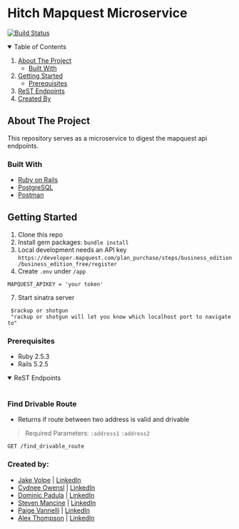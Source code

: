 <!--
*** Thanks for checking out the Best-README-Template. If you have a suggestion
*** that would make this better, please fork the repo and create a pull request
*** or simply open an issue with the tag "enhancement".
*** Thanks again! Now go create something AMAZING! :D
-->



<!-- PROJECT SHIELDS -->
<!--
*** I'm using markdown "reference style" links for readability.
*** Reference links are enclosed in brackets [ ] instead of parentheses ( ).
*** See the bottom of this document for the declaration of the reference variables
*** for contributors-url, forks-url, etc. This is an optional, concise syntax you may use.
*** https://www.markdownguide.org/basic-syntax/#reference-style-links
-->

# Hitch Mapquest Microservice

[![Build Status](https://travis-ci.com/hitch-2011/hitch_microservice_mapquest.svg?branch=main)](https://travis-ci.com/hitch-2011/hitch_microservice_mapquest.svg?branch=main)
<!-- TABLE OF CONTENTS -->
<details open="open">
  <summary>Table of Contents</summary>
  <ol>
    <li>
      <a href="#about-the-project">About The Project</a>
      <ul>
        <li><a href="#built-with">Built With</a></li>
      </ul>
    </li>
    <li>
      <a href="#getting-started">Getting Started</a>
      <ul>
        <li><a href="#prerequisites">Prerequisites</a></li>
      </ul>
    </li>
    <li><a href="#rest-endpoints">ReST Endpoints</a></li>
    <li><a href="#created-by">Created By</a></li>

  </ol>
</details>



<!-- ABOUT THE PROJECT -->
## About The Project
This repository serves as a microservice to digest the mapquest api endpoints. 


### Built With

* [Ruby on Rails](https://rubyonrails.org/)
* [PostgreSQL](https://www.postgresql.org/)
* [Postman](https://www.postman.com/)

<!-- GETTING STARTED -->
## Getting Started

1. Clone this repo
2. Install gem packages: `bundle install`
4. Local development needs an API key `https://developer.mapquest.com/plan_purchase/steps/business_edition/business_edition_free/register`
5. Create `.env` under `/app` 
```E.G
MAPQUEST_APIKEY = 'your token'
```
7. Start sinatra server
```
 $rackup or shotgun
 "rackup or shotgun will let you know which localhost port to navigate to"
```
### Prerequisites

* Ruby 2.5.3
* Rails 5.2.5

<!-- USAGE EXAMPLES -->

<details open>
<summary>ReST Endpoints</summary>
<br>
  
### Find Drivable Route
* Returns if route between two address is valid and drivable
> Required Parameters: `:address1` `:address2`
```
GET /find_drivable_route
```
### Created by:
- [Jake Volpe](https://github.com/javolpe) | [LinkedIn](https://www.linkedin.com/in/jake-volpe-bb602b126/)
- [Cydnee Owensl](https://github.com/cowens87) | [LinkedIn](https://www.linkedin.com/in/cydnee-owens-683a3450/)
- [Dominic Padula](https://github.com/domo2192) | [LinkedIn](https://www.linkedin.com/in/dominic-padula-5bb5b2179/)
- [Steven Mancine](https://github.com/itsnameissteven) | [LinkedIn](https://www.linkedin.com/in/steven-mancine-13509521/)
- [Paige Vannelli](https://github.com/PaigeVannelli) | [LinkedIn](https://www.linkedin.com/in/paigevannelli/)
- [Alex Thompson](https://github.com/alexthompson207) | [LinkedIn](https://www.linkedin.com/in/alex-thompson-he-him/)


</details>

